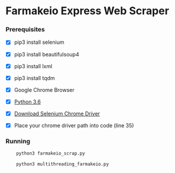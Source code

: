 # Farmakeio Express Web Scraper

### Prerequisites

- [x] pip3 install selenium

- [x] pip3 install beautifulsoup4

- [x] pip3 install lxml

- [x] pip3 install tqdm 

- [x] Google Chrome Browser 

- [x] [Python 3.6](https://www.python.org/)

- [x] [Download Selenium Chrome Driver](http://chromedriver.chromium.org/downloads)

- [x] Place your chrome driver path into code (line 35)


### Running

```python
    python3 farmakeio_scrap.py
```
```python
    python3 multithreading_farmakeio.py
```